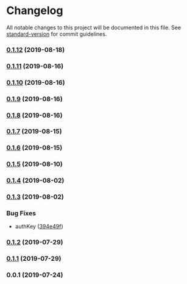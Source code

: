 # Changelog

All notable changes to this project will be documented in this file. See [standard-version](https://github.com/conventional-changelog/standard-version) for commit guidelines.

### [0.1.12](https://github.com/freedomsex/axios-rest-api/compare/v0.1.11...v0.1.12) (2019-08-18)



### [0.1.11](https://github.com/freedomsex/axios-rest-api/compare/v0.1.10...v0.1.11) (2019-08-16)



### [0.1.10](https://github.com/freedomsex/axios-rest-api/compare/v0.1.9...v0.1.10) (2019-08-16)



### [0.1.9](https://github.com/freedomsex/axios-rest-api/compare/v0.1.8...v0.1.9) (2019-08-16)



### [0.1.8](https://github.com/freedomsex/axios-rest-api/compare/v0.1.7...v0.1.8) (2019-08-16)



### [0.1.7](https://github.com/freedomsex/axios-rest-api/compare/v0.1.6...v0.1.7) (2019-08-15)



### [0.1.6](https://github.com/freedomsex/axios-rest-api/compare/v0.1.5...v0.1.6) (2019-08-15)



### [0.1.5](https://github.com/freedomsex/axios-rest-api/compare/v0.1.4...v0.1.5) (2019-08-10)



### [0.1.4](https://github.com/freedomsex/axios-rest-api/compare/v0.1.3...v0.1.4) (2019-08-02)



### [0.1.3](https://github.com/freedomsex/axios-rest-api/compare/v0.1.2...v0.1.3) (2019-08-02)


### Bug Fixes

* authKey ([394e49f](https://github.com/freedomsex/axios-rest-api/commit/394e49f))



### [0.1.2](https://github.com/freedomsex/axios-rest-api/compare/v0.1.1...v0.1.2) (2019-07-29)



### [0.1.1](https://github.com/freedomsex/axios-rest-api/compare/v0.0.1...v0.1.1) (2019-07-29)



### 0.0.1 (2019-07-24)
